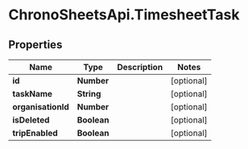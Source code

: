 # ChronoSheetsApi.TimesheetTask

## Properties

Name | Type | Description | Notes
------------ | ------------- | ------------- | -------------
**id** | **Number** |  | [optional] 
**taskName** | **String** |  | [optional] 
**organisationId** | **Number** |  | [optional] 
**isDeleted** | **Boolean** |  | [optional] 
**tripEnabled** | **Boolean** |  | [optional] 


